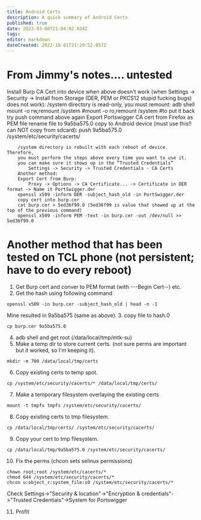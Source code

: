 ```yaml
---
title: Android Certs
description: A quick summary of Android Certs
published: true
date: 2023-03-08T21:04:02.034Z
tags: 
editor: markdown
dateCreated: 2022-10-01T21:29:52.057Z
---
```


# From Jimmy's notes.... untested
Install Burp CA Cert into device when above doesn't work
	(when Settings -> Security -> Install from Storage (DER, PEM or PKCS12 stupid fucking bugs) does not work):
		/system directory is read-only, you must remount:
			adb shell
			mount -o rw,remount /system
			#mount -o ro,remount /system #to put it back
			try push command above again
		Export Portswigger CA cert from Firefox as PEM file
		rename file to 9a5ba575.0
		copy to Android device (must use this!! can NOT copy from sdcard):
			push 9a5ba575.0 /system/etc/security/cacerts/	
			
		/system directory is rebuilt with each reboot of device.  Therefore,
		you must perform the steps above every time you want to use it.
		you can make sure it shows up in the “Trusted Credentials”
			Settings -> Security -> Trusted Credentials - CA Certs
		Another method:
		Export Cert from Burp:
			Proxy -> Options -> CA Certificate... -> Certificate in DER format -> Name it PortSwigger.der
		openssl x509 -inform DER -subject_hash_old -in PortSwigger.der
		copy cert into burp.cer
		cat burp.cer > 5ed36f99.0 (5ed36f99 is value that showed up at the top of the previous command)
		openssl x509 -inform PEM -text -in burp.cer -out /dev/null >> 5ed36f99.0
		
    
# Another method that has been tested on TCL phone (not persistent; have to do every reboot)

1. Get Burp cert and conver to PEM format (with  ---Begin Cert--) etc.
2. Get the hash using following command
```
openssl x509 -in burp.cer -subject_hash_old | head -n -1
```
Mine resulted in 9a5ba575 (same as above).
3. copy file to hash.0
```
cp burp.cer 9a5ba575.0
```
4. adb shell and get root (/data/local/tmp/mtk-su)
5. Make a temp dir to store current certs. (not sure perms are important but it worked, so I'm keeping it).
```
mkdir -m 700 /data/local/tmp/certs
```
6. Copy existing certs to temp spot.
```
cp /system/etc/security/cacerts/* /data/local/tmp/certs/
```
7. Make a temporary filesystem overlaying the existing certs
```
mount -t tmpfs tmpfs /system/etc/security/cacerts/
```
8. Copy existing certs to tmp filesystem.
```
cp /data/local/tmp/certs/ /system/etc/security/cacerts/
```
9. Copy your cert to tmp filesystem.
```
cp /data/local/tmp/9a5ba575.0 /system/etc/security/cacerts/
```
10. Fix the perms  (chcon sets selinux permissions)
```
chown root;root /system/etc/cacerts/*
chmod 644 /system/etc/security/cacerts/*
chcon u:object_r:system_file:s0 /system/etc/security/cacerts/*
```
Check Settings->"Security & location"->"Encryption & credentials"->"Trusted Credentials"->System  for Portswigger

11. Profit
